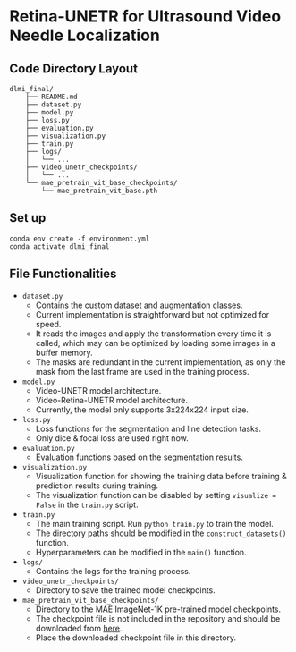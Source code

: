 # Retina-UNETR for Ultrasound Video Needle Localization

## Code Directory Layout
```
dlmi_final/
    ├── README.md
    ├── dataset.py
    ├── model.py
    ├── loss.py
    ├── evaluation.py
    ├── visualization.py
    ├── train.py
    ├── logs/
    │   └── ...
    ├── video_unetr_checkpoints/
    │   └── ...
    └── mae_pretrain_vit_base_checkpoints/
        └── mae_pretrain_vit_base.pth
```
## Set up
```
conda env create -f environment.yml
conda activate dlmi_final
```
## File Functionalities
- `dataset.py`
  - Contains the custom dataset and augmentation classes.
  - Current implementation is straightforward but not optimized for speed.
  - It reads the images and apply the transformation every time it is called, which may can be optimized by loading some images in a buffer memory.
  - The masks are redundant in the current implementation, as only the mask from the last frame are used in the training process.
- `model.py`
  - Video-UNETR model architecture.
  - Video-Retina-UNETR model architecture.
  - Currently, the model only supports 3x224x224 input size.
- `loss.py`
  - Loss functions for the segmentation and line detection tasks.
  - Only dice & focal loss are used right now.
- `evaluation.py`
  - Evaluation functions based on the segmentation results.
- `visualization.py`
  - Visualization function for showing the training data before training & prediction results during training.
  - The visualization function can be disabled by setting `visualize = False` in the `train.py` script.
- `train.py`
  - The main training script. Run `python train.py` to train the model.
  - The directory paths should be modified in the `construct_datasets()` function.
  - Hyperparameters can be modified in the `main()` function.
- `logs/`
  - Contains the logs for the training process.
- `video_unetr_checkpoints/`
  - Directory to save the trained model checkpoints.
- `mae_pretrain_vit_base_checkpoints/`
  - Directory to the MAE ImageNet-1K pre-trained model checkpoints.
  - The checkpoint file is not included in the repository and should be downloaded from [here](https://dl.fbaipublicfiles.com/mae/pretrain/mae_pretrain_vit_base.pth).
  - Place the downloaded checkpoint file in this directory.
  

